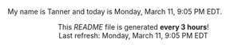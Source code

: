 My name is Tanner and today is Monday, March 11, 9:05 PM EDT.

<p align="center">This <i>README</i> file is generated <b>every 3 hours</b>!</br>Last refresh: Monday, March 11, 9:05 PM EDT<br /></p>
